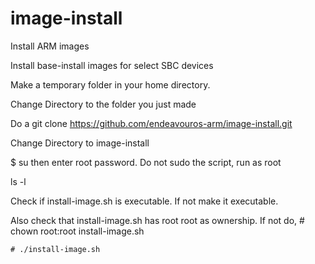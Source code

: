# image-install
Install ARM images

Install base-install images for select SBC devices

Make a temporary folder in your home directory.

Change Directory to the folder you just made

Do a git clone https://github.com/endeavouros-arm/image-install.git

Change Directory to image-install

$ su  then enter root password.  Do not sudo the script, run as root

ls -l

Check if install-image.sh is executable. If not make it executable.

Also check that install-image.sh has root root as ownership. If not do, # chown root:root install-image.sh


    # ./install-image.sh
